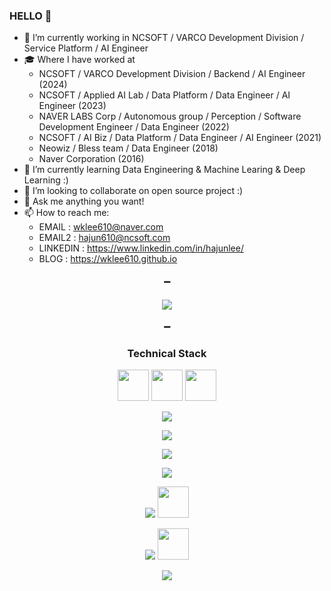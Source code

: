 ### HELLO 👋           

- 🔭 I’m currently working in NCSOFT / VARCO Development Division / Service Platform / AI Engineer
- 🎓 Where I have worked at
    - NCSOFT / VARCO Development Division / Backend / AI Engineer (2024)
    - NCSOFT / Applied AI Lab / Data Platform / Data Engineer / AI Engineer (2023)
    - NAVER LABS Corp / Autonomous group / Perception / Software Development Engineer / Data Engineer (2022)
    - NCSOFT / AI Biz / Data Platform / Data Engineer / AI Engineer (2021)
    - Neowiz / Bless team / Data Engineer (2018)
    - Naver Corporation (2016)
- 🌱 I’m currently learning Data Engineering & Machine Learing & Deep Learning :)
- 👯 I’m looking to collaborate on open source project :)
- 💬 Ask me anything you want!
- 📫 How to reach me: 
    - EMAIL : wklee610@naver.com
    - EMAIL2 : hajun610@ncsoft.com
    - LINKEDIN : https://www.linkedin.com/in/hajunlee/
    - BLOG : https://wklee610.github.io

<h4 align="center"> ➖ </h4>
<p align="center">
  <a href="https://hits.seeyoufarm.com"><img src="https://hits.seeyoufarm.com/api/count/incr/badge.svg?url=https%3A%2F%2Fgithub.com%2Fwklee610&count_bg=%23ED6DA3&title_bg=%2386757E&icon=github.svg&icon_color=%23E1DEDE&title=hits&edge_flat=false"/></a>
</p>

<h4 align="center"> ➖ </h4>
<h3 align="center"><b> Technical Stack </b></h3>

<p align="center">
  <img src="https://icon.icepanel.io/Technology/svg/Apache-Airflow.svg" width="50" height="50"/>
  <img src="https://icon.icepanel.io/Technology/svg/Apache-Spark.svg" width="50" height="50"/>
  <img src="https://icon.icepanel.io/Technology/svg/Apache-Hadoop.svg" width="50" height="50"/>
</p>
<p align="center">
<img src="https://skillicons.dev/icons?i=python,java,cpp,bash,go&perline=7"/>
</p>
<p align="center">
<img src="https://skillicons.dev/icons?i=fastapi,opencv,pytorch&perline=7"/>
</p>
<p align="center">
<img src="https://skillicons.dev/icons?i=aws,gcp&perline=7"/>
</p>
<p align="center">
<img src="https://skillicons.dev/icons?i=mysql,redis,postgres,sqlite,mongodb&perline=7"/>
</p>
<p align="center">
<img src="https://skillicons.dev/icons?i=git,github,gitlab,bitbucket,jenkins&perline=7"/>
<img src="https://icon.icepanel.io/Technology/svg/Argo-CD.svg" width="50" height="50"/>
</p>
<p align="center">
<img src="https://skillicons.dev/icons?i=docker,kubernetes,elasticsearch,grafana,kafka,prometheus&perline=7"/>
<img src="https://icon.icepanel.io/Technology/png-shadow-512/Helm.png" width="50" height="50"/>
</p>
<p align="center">
<img src="https://skillicons.dev/icons?i=apple,linux,ubuntu,ros,windows&perline=7"/>
</p>
